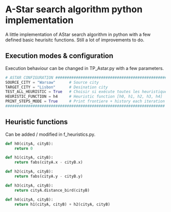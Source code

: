 # A-Star search algorithm python implementation

A little implementation of AStar search algorithm in python with a few defined
basic heurisitc functions. Still a lot of improvements to do.

## Execution modes & configuration

Execution behaviour can be changed in TP_Astar.py with a few parameters.

```python
# ASTAR CONFIGURATION #################################################
SOURCE_CITY = "Warsaw"      # Source city
TARGET_CITY = "Lisbon"      # Desination city
TEST_ALL_HEURISTIC = True   # Choisir si exécute toutes les heuristiques ou celle d'en dessous
HEURISTIC_FUNCTION = h4     # Heuristic function [h0, h1, h2, h3, h4]
PRINT_STEPS_MODE = True     # Print frontiere + history each iteration
######################################################################
```

## Heuristic functions

Can be added / modified in f_heuristics.py.

```python
def h0(cityA, cityB):
    return 0

def h1(cityA, cityB):
    return fabs(cityA.x - cityB.x)

def h2(cityA, cityB):
    return fabs(cityA.y - cityB.y)

def h3(cityA, cityB):
    return cityA.distance_bird(cityB)

def h4(cityA, cityB):
    return h1(cityA, cityB) + h2(cityA, cityB)
```
